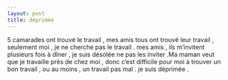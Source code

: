 ```yaml
---
layout: post
title: déprimée
---
```


5 camarades ont trouvé le travail , mes amis tous ont trouvé leur travail , seulement moi , je ne cherche pas le travail . mes amis , ils m’invitent plusieurs fois à dîner , je suis désolée ne pas les inviter .Ma maman veut que je travaille près de chez moi , donc c’est difficile pour moi à trouver un bon travail , ou au moins , un travail pas mal . je suis déprimée .
